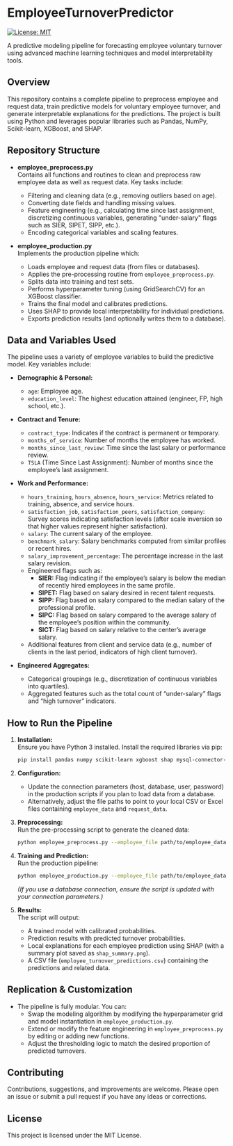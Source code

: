 # EmployeeTurnoverPredictor

[![License: MIT](https://img.shields.io/badge/License-MIT-yellow.svg)](LICENSE)

A predictive modeling pipeline for forecasting employee voluntary turnover using advanced machine learning techniques and model interpretability tools.

## Overview

This repository contains a complete pipeline to preprocess employee and request data, train predictive models for voluntary employee turnover, and generate interpretable explanations for the predictions. The project is built using Python and leverages popular libraries such as Pandas, NumPy, Scikit-learn, XGBoost, and SHAP.

## Repository Structure

- **employee_preprocess.py**  
  Contains all functions and routines to clean and preprocess raw employee data as well as request data. Key tasks include:
  - Filtering and cleaning data (e.g., removing outliers based on age).
  - Converting date fields and handling missing values.
  - Feature engineering (e.g., calculating time since last assignment, discretizing continuous variables, generating "under-salary" flags such as SIER, SIPET, SIPP, etc.).
  - Encoding categorical variables and scaling features.

- **employee_production.py**  
  Implements the production pipeline which:
  - Loads employee and request data (from files or databases).
  - Applies the pre-processing routine from `employee_preprocess.py`.
  - Splits data into training and test sets.
  - Performs hyperparameter tuning (using GridSearchCV) for an XGBoost classifier.
  - Trains the final model and calibrates predictions.
  - Uses SHAP to provide local interpretability for individual predictions.
  - Exports prediction results (and optionally writes them to a database).

## Data and Variables Used

The pipeline uses a variety of employee variables to build the predictive model. Key variables include:

- **Demographic & Personal:**
  - `age`: Employee age.
  - `education_level`: The highest education attained (engineer, FP, high school, etc.).

- **Contract and Tenure:**
  - `contract_type`: Indicates if the contract is permanent or temporary.
  - `months_of_service`: Number of months the employee has worked.
  - `months_since_last_review`: Time since the last salary or performance review.
  - `TSLA` (Time Since Last Assignment): Number of months since the employee’s last assignment.

- **Work and Performance:**
  - `hours_training`, `hours_absence`, `hours_service`: Metrics related to training, absence, and service hours.
  - `satisfaction_job`, `satisfaction_peers`, `satisfaction_company`: Survey scores indicating satisfaction levels (after scale inversion so that higher values represent higher satisfaction).
  - `salary`: The current salary of the employee.
  - `benchmark_salary`: Salary benchmarks computed from similar profiles or recent hires.
  - `salary_improvement_percentage`: The percentage increase in the last salary revision.
  - Engineered flags such as:
    - **SIER:** Flag indicating if the employee’s salary is below the median of recently hired employees in the same profile.
    - **SIPET:** Flag based on salary desired in recent talent requests.
    - **SIPP:** Flag based on salary compared to the median salary of the professional profile.
    - **SIPC:** Flag based on salary compared to the average salary of the employee’s position within the community.
    - **SICT:** Flag based on salary relative to the center’s average salary.
  - Additional features from client and service data (e.g., number of clients in the last period, indicators of high client turnover).

- **Engineered Aggregates:**
  - Categorical groupings (e.g., discretization of continuous variables into quartiles).
  - Aggregated features such as the total count of “under-salary” flags and “high turnover” indicators.

## How to Run the Pipeline

1. **Installation:**  
   Ensure you have Python 3 installed. Install the required libraries via pip:
   ```bash
   pip install pandas numpy scikit-learn xgboost shap mysql-connector-python sqlalchemy
   ```

2. **Configuration:**  
   - Update the connection parameters (host, database, user, password) in the production scripts if you plan to load data from a database.
   - Alternatively, adjust the file paths to point to your local CSV or Excel files containing `employee_data` and `request_data`.

3. **Preprocessing:**  
   Run the pre-processing script to generate the cleaned data:
   ```bash
   python employee_preprocess.py --employee_file path/to/employee_data.xlsx --request_file path/to/request_data.csv
   ```

4. **Training and Prediction:**  
   Run the production pipeline:
   ```bash
   python employee_production.py --employee_file path/to/employee_data.xlsx --request_file path/to/request_data.csv
   ```
   *(If you use a database connection, ensure the script is updated with your connection parameters.)*

5. **Results:**  
   The script will output:
   - A trained model with calibrated probabilities.
   - Prediction results with predicted turnover probabilities.
   - Local explanations for each employee prediction using SHAP (with a summary plot saved as `shap_summary.png`).
   - A CSV file (`employee_turnover_predictions.csv`) containing the predictions and related data.

## Replication & Customization

- The pipeline is fully modular. You can:
  - Swap the modeling algorithm by modifying the hyperparameter grid and model instantiation in `employee_production.py`.
  - Extend or modify the feature engineering in `employee_preprocess.py` by editing or adding new functions.
  - Adjust the thresholding logic to match the desired proportion of predicted turnovers.

## Contributing

Contributions, suggestions, and improvements are welcome. Please open an issue or submit a pull request if you have any ideas or corrections.

## License

This project is licensed under the MIT License.
```
